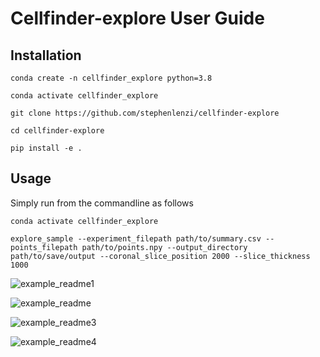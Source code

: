 # Cellfinder-explore User Guide

## Installation


```conda create -n cellfinder_explore python=3.8```

```conda activate cellfinder_explore```

```git clone https://github.com/stephenlenzi/cellfinder-explore```

```cd cellfinder-explore```

```pip install -e .```

## Usage

Simply run from the commandline as follows

```conda activate cellfinder_explore```

```explore_sample --experiment_filepath path/to/summary.csv --points_filepath path/to/points.npy --output_directory path/to/save/output --coronal_slice_position 2000 --slice_thickness 1000```

![example_readme1](https://user-images.githubusercontent.com/12136220/159718609-3936a211-4a8b-4ccd-a1fd-4d709c0c7202.png)

![example_readme](https://user-images.githubusercontent.com/12136220/159717814-c0e967cb-6e23-4297-8313-8cdc8e34fff0.png)

![example_readme3](https://user-images.githubusercontent.com/12136220/159720896-135113c6-a46d-4240-8545-27fbe8cad504.png)

![example_readme4](https://user-images.githubusercontent.com/12136220/159721409-981546df-332c-41f2-a14b-813b982ed513.png)

